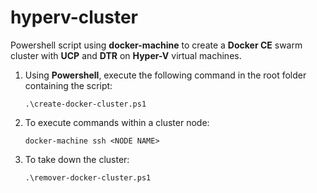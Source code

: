 # hyperv-cluster
Powershell script using **docker-machine** to create a **Docker CE** swarm cluster with **UCP** and **DTR** on **Hyper-V** virtual machines.

1. Using **Powershell**, execute the following command in the root folder containing the script:

   `.\create-docker-cluster.ps1`
   
2. To execute commands within a cluster node:

   `docker-machine ssh <NODE NAME>`
   
3. To take down the cluster:

   `.\remover-docker-cluster.ps1`
